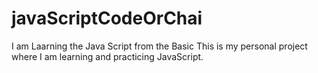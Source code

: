 # javaScriptCodeOrChai
I am Laarning the Java Script from the Basic
This is my personal project where I am learning and practicing JavaScript.
